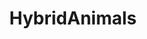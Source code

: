 ---
title: HybridAnimals
crosslinks:
- nocontext
- onetruegod
- hmmm
- Art
- ShittyAnimalFacts
- TinyTrumps
- thesimpsons
- HeyCarl
- stevenuniverse
- titlegore
- MaliciousCompliance
- AdviceAnimals
- xkcd
- DunderMifflin
- funny
- aww
---
